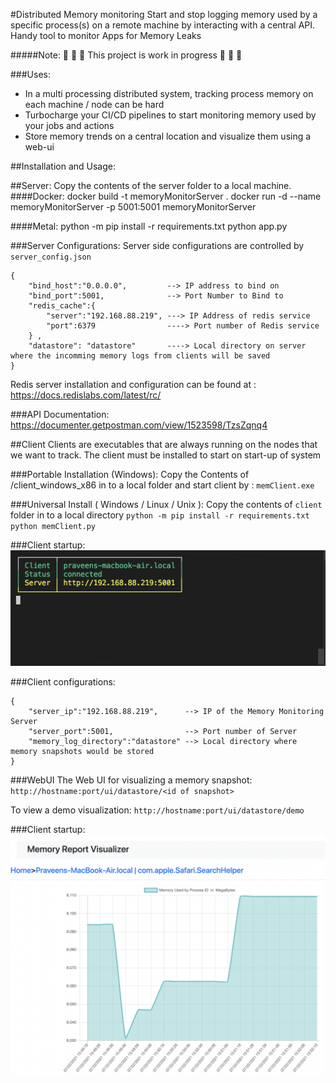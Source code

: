 #Distributed Memory monitoring
Start and stop logging memory used by a specific process(s) on a remote machine by interacting with a central API. Handy tool to monitor Apps for Memory Leaks

#####Note: 🚨 🚧 🚧 This project is work in progress 🚧 🚧 🚨

###Uses:
* In a multi processing distributed system, tracking process memory on each machine / node can be hard 
* Turbocharge your CI/CD pipelines to start monitoring memory used by your jobs and actions
* Store memory trends on a central location and visualize them using a web-ui

##Installation and Usage:

##Server:
    Copy the contents of the server folder to a local machine. 
####Docker: 
    docker build -t memoryMonitorServer . 
    docker run -d --name memoryMonitorServer -p 5001:5001 memoryMonitorServer

####Metal:
    python -m pip install -r requirements.txt
    python app.py

###Server Configurations:
Server side configurations are controlled by `server_config.json`
```
{
    "bind_host":"0.0.0.0",         --> IP address to bind on 
    "bind_port":5001,              --> Port Number to Bind to 
    "redis_cache":{
        "server":"192.168.88.219", ---> IP Address of redis service  
        "port":6379                ----> Port number of Redis service 
    } ,
    "datastore": "datastore"       ----> Local directory on server where the incomming memory logs from clients will be saved
}
```

Redis server installation and configuration can be found at : https://docs.redislabs.com/latest/rc/

###API Documentation: 
    https://documenter.getpostman.com/view/1523598/TzsZqnq4


##Client
Clients are executables that are always running on the nodes that we want to track. The client must be installed to start on start-up of system

###Portable Installation (Windows):
Copy the Contents of /client_windows_x86 in to a local folder and start client by : `memClient.exe`

###Universal Install ( Windows / Linux / Unix ):
Copy the contents of `client` folder in to a local directory
`python -m pip install -r requirements.txt`
`python memClient.py`

###Client startup: 
![Alt text](documentation/clientStartup.png?raw=true "Client Startup ")

###Client configurations:
```
{
    "server_ip":"192.168.88.219",      --> IP of the Memory Monitoring Server
    "server_port":5001,                --> Port number of Server
    "memory_log_directory":"datastore" --> Local directory where memory snapshots would be stored
}
```


###WebUI
The Web UI for visualizing a memory snapshot: 
`http://hostname:port/ui/datastore/<id of snapshot>`

To view a demo visualization: `http://hostname:port/ui/datastore/demo`

###Client startup: 
![Alt text](documentation/DemoImage.png?raw=true "Client WebUI Demo Image ")
